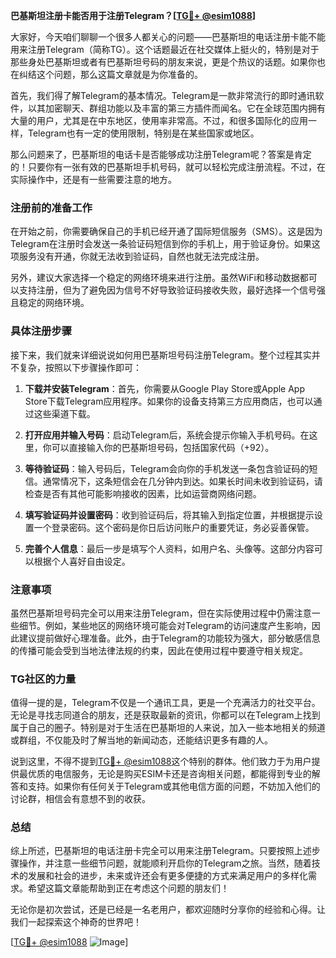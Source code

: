**巴基斯坦注册卡能否用于注册Telegram？[[TG💪+ @esim1088](https://t.me/s/esim1088)]**

大家好，今天咱们聊聊一个很多人都关心的问题——巴基斯坦的电话注册卡能不能用来注册Telegram（简称TG）。这个话题最近在社交媒体上挺火的，特别是对于那些身处巴基斯坦或者有巴基斯坦号码的朋友来说，更是个热议的话题。如果你也在纠结这个问题，那么这篇文章就是为你准备的。

首先，我们得了解Telegram的基本情况。Telegram是一款非常流行的即时通讯软件，以其加密聊天、群组功能以及丰富的第三方插件而闻名。它在全球范围内拥有大量的用户，尤其是在中东地区，使用率非常高。不过，和很多国际化的应用一样，Telegram也有一定的使用限制，特别是在某些国家或地区。

那么问题来了，巴基斯坦的电话卡是否能够成功注册Telegram呢？答案是肯定的！只要你有一张有效的巴基斯坦手机号码，就可以轻松完成注册流程。不过，在实际操作中，还是有一些需要注意的地方。

### 注册前的准备工作

在开始之前，你需要确保自己的手机已经开通了国际短信服务（SMS）。这是因为Telegram在注册时会发送一条验证码短信到你的手机上，用于验证身份。如果这项服务没有开通，你就无法收到验证码，自然也就无法完成注册。

另外，建议大家选择一个稳定的网络环境来进行注册。虽然WiFi和移动数据都可以支持注册，但为了避免因为信号不好导致验证码接收失败，最好选择一个信号强且稳定的网络环境。

### 具体注册步骤

接下来，我们就来详细说说如何用巴基斯坦号码注册Telegram。整个过程其实并不复杂，按照以下步骤操作即可：

1. **下载并安装Telegram**：首先，你需要从Google Play Store或Apple App Store下载Telegram应用程序。如果你的设备支持第三方应用商店，也可以通过这些渠道下载。

2. **打开应用并输入号码**：启动Telegram后，系统会提示你输入手机号码。在这里，你可以直接输入你的巴基斯坦号码，包括国家代码（+92）。

3. **等待验证码**：输入号码后，Telegram会向你的手机发送一条包含验证码的短信。通常情况下，这条短信会在几分钟内到达。如果长时间未收到验证码，请检查是否有其他可能影响接收的因素，比如运营商网络问题。

4. **填写验证码并设置密码**：收到验证码后，将其输入到指定位置，并根据提示设置一个登录密码。这个密码是你日后访问账户的重要凭证，务必妥善保管。

5. **完善个人信息**：最后一步是填写个人资料，如用户名、头像等。这部分内容可以根据个人喜好自由设定。

### 注意事项

虽然巴基斯坦号码完全可以用来注册Telegram，但在实际使用过程中仍需注意一些细节。例如，某些地区的网络环境可能会对Telegram的访问速度产生影响，因此建议提前做好心理准备。此外，由于Telegram的功能较为强大，部分敏感信息的传播可能会受到当地法律法规的约束，因此在使用过程中要遵守相关规定。

### TG社区的力量

值得一提的是，Telegram不仅是一个通讯工具，更是一个充满活力的社交平台。无论是寻找志同道合的朋友，还是获取最新的资讯，你都可以在Telegram上找到属于自己的圈子。特别是对于生活在巴基斯坦的人来说，加入一些本地相关的频道或群组，不仅能及时了解当地的新闻动态，还能结识更多有趣的人。

说到这里，不得不提到[TG💪+ @esim1088](https://t.me/s/esim1088)这个特别的群体。他们致力于为用户提供最优质的电信服务，无论是购买ESIM卡还是咨询相关问题，都能得到专业的解答和支持。如果你有任何关于Telegram或其他电信方面的问题，不妨加入他们的讨论群，相信会有意想不到的收获。

### 总结

综上所述，巴基斯坦的电话注册卡完全可以用来注册Telegram。只要按照上述步骤操作，并注意一些细节问题，就能顺利开启你的Telegram之旅。当然，随着技术的发展和社会的进步，未来或许还会有更多便捷的方式来满足用户的多样化需求。希望这篇文章能帮助到正在考虑这个问题的朋友们！

无论你是初次尝试，还是已经是一名老用户，都欢迎随时分享你的经验和心得。让我们一起探索这个神奇的世界吧！

[[TG💪+ @esim1088](https://t.me/s/esim1088) ![Image](https://i.postimg.cc/4NQfJmqS/Snipaste-2025-05-13-00-14-12.png)]